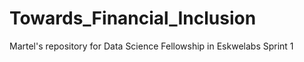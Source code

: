 # Towards_Financial_Inclusion
Martel's repository for Data Science Fellowship in Eskwelabs Sprint 1
